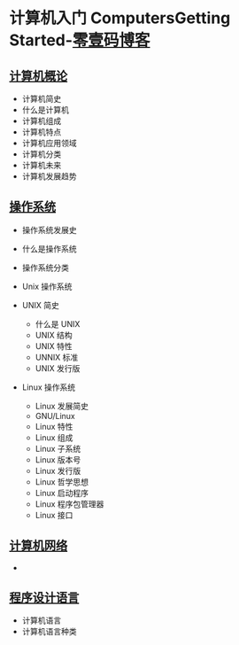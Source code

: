 # 计算机入门 ComputersGetting Started-[零壹码博客](https://lingyima.com)
## [计算机概论](./computerGetting-started/computer-concepts.md)
- 计算机简史
- 什么是计算机
- 计算机组成
- 计算机特点
- 计算机应用领域
- 计算机分类
- 计算机未来
- 计算机发展趋势

## [操作系统](./computerGetting-started/operating-system.md)
- 操作系统发展史
- 什么是操作系统
- 操作系统分类
- Unix 操作系统

- UNIX 简史
	+ 什么是 UNIX
	+ UNIX 结构
	+ UNIX 特性
	+ UNNIX 标准
	+ UNIX 发行版
- Linux 操作系统
	+ Linux 发展简史
	+ GNU/Linux
	+ Linux 特性
	+ Linux 组成
	+ Linux 子系统
	+ Linux 版本号
	+ Linux 发行版
	+ Linux 哲学思想
	+ Linux 启动程序
	+ Linux 程序包管理器
	+ Linux 接口

## [计算机网络](./computerGetting-started/computer-network.md)
- 

## [程序设计语言](./computerGetting-started/programming-language.md)
- 计算机语言
- 计算机语言种类